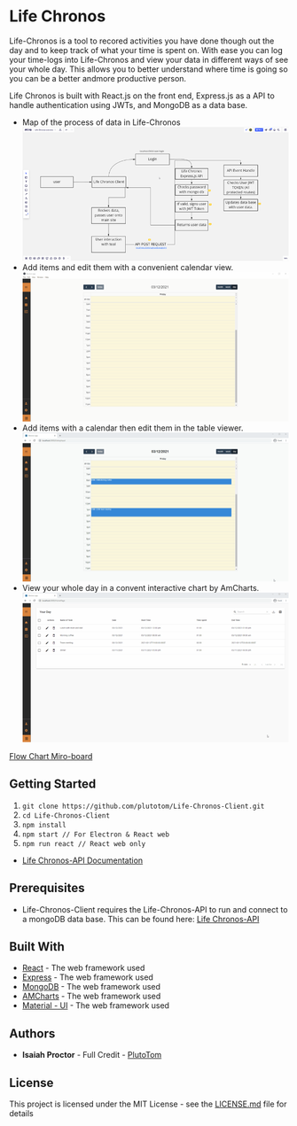 # Life Chronos

Life-Chronos is a tool to recored activities you have done though out the day and to keep track of what your time is spent on. With ease you can log your time-logs into Life-Chronos and view your data in different ways of see your whole day. This allows you to better understand where time is going so you can be a better andmore productive person.

Life Chronos is built with React.js on the front end, Express.js as a API to handle authentication using JWTs, and MongoDB as a data base.

- Map of the process of data in Life-Chronos
![image](https://github.com/plutotom/Life-Chronos-Client/blob/master/assets/Life-Chronos-miro-outline.png)
- Add items and edit them with a convenient calendar view.
![image](https://github.com/plutotom/Life-Chronos-Client/blob/master/assets/Life-Chronos-calender.gif)
- Add items with a calendar then edit them in the table viewer.
![image](https://github.com/plutotom/Life-Chronos-Client/blob/master/assets/Life-Chronos-table.gif)
- View your whole day in a convent interactive chart by AmCharts.
![image](https://github.com/plutotom/Life-Chronos-Client/blob/master/assets/Life-Chronos-sidebar-time-chart.gif)

[Flow Chart Miro-board](https://miro.com/app/board/o9J_lQSgT5o=/)

## Getting Started

1. `git clone https://github.com/plutotom/Life-Chronos-Client.git`
2. `cd Life-Chronos-Client`
3. `npm install`
4. `npm start // For Electron & React web`
5. `npm run react // React web only`

- [Life Chronos-API Documentation](https://documenter.getpostman.com/view/11510427/TVt19QSo)

## Prerequisites

- Life-Chronos-Client requires the Life-Chronos-API to run and connect to a mongoDB data base. This can be found here: [Life Chronos-API](https://github.com/plutotom/Life-Chronos-API)
## Built With

- [React](https://reactjs.org/) - The web framework used
- [Express](https://expressjs.com/) - The web framework used
- [MongoDB](https://www.mongodb.com) - The web framework used
- [AMCharts](https://www.amcharts.com/) - The web framework used
- [Material - UI](https://material-ui.com/) - The web framework used

## Authors

- **Isaiah Proctor** - Full Credit - [PlutoTom](https://github.com/plutotom)

## License

This project is licensed under the MIT License - see the [LICENSE.md](LICENSE.md) file for details
